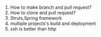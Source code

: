 1. How to make branch and pull request?
2. How to clone and pull request?
3. Struts,Spring framework
4. multiple projects's build and deployment
5. ssh is better than http

